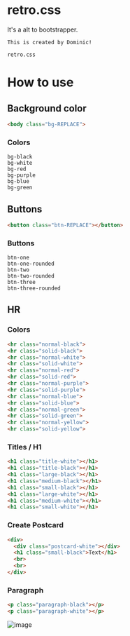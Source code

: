 # retro.css
It's a alt to bootstrapper.

```
This is created by Dominic!

retro.css
```

# How to use

## Background color
```html
<body class="bg-REPLACE">
```
### Colors
```
bg-black
bg-white
bg-red
bg-purple
bg-blue
bg-green
```

## Buttons
```html
<button class="btn-REPLACE"></button>
```

### Buttons
```
btn-one
btn-one-rounded
btn-two
btn-two-rounded
btn-three
btn-three-rounded
```

## HR

### Colors
```html
<hr class="normal-black">
<hr class="solid-black">
<hr class="normal-white">
<hr class="solid-white">
<hr class="normal-red">
<hr class="solid-red">
<hr class="normal-purple">
<hr class="solid-purple">
<hr class="normal-blue">
<hr class="solid-blue">
<hr class="normal-green">
<hr class="solid-green">
<hr class="normal-yellow">
<hr class="solid-yellow">
```

### Titles / H1

```html
<h1 class="title-white"></h1>
<h1 class="title-black"></h1>
<h1 class="large-black"></h1>
<h1 class="medium-black"></h1>
<h1 class="small-black"></h1>
<h1 class="large-white"></h1>
<h1 class="medium-white"></h1>
<h1 class="small-white"></h1>
```

### Create Postcard

```html
<div>
  <div class="postcard-white"></div>
  <h1 class="small-black">Text</h1>
  <br>
  <br>
</div>
```

### Paragraph

```html
<p class="paragraph-black"></p>
<p class="paragraph-white"></p>
```

![image](https://user-images.githubusercontent.com/106986652/212161374-333e0bc1-1b85-4bf5-a5fd-1664c0506fa5.png)
